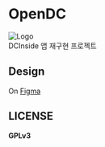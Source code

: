 # OpenDC
![Logo](https://i.imgur.com/0piSI4V.png)  
DCInside 앱 재구현 프로젝트

## Design
On [Figma](https://www.figma.com/file/x86Xac75eTmUFBide6t2KM/OpenDC)

## LICENSE
**GPLv3**
